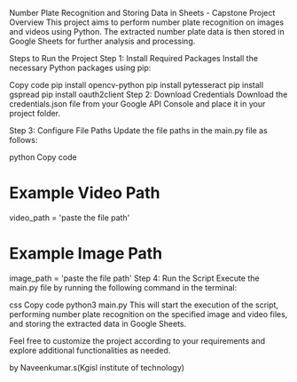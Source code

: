 Number Plate Recognition and Storing Data in Sheets - Capstone Project
Overview
This project aims to perform number plate recognition on images and videos using Python. The extracted number plate data is then stored in Google Sheets for further analysis and processing.

Steps to Run the Project
Step 1: Install Required Packages
Install the necessary Python packages using pip:

Copy code
pip install opencv-python
pip install pytesseract
pip install gspread
pip install oauth2client
Step 2: Download Credentials
Download the credentials.json file from your Google API Console and place it in your project folder.

Step 3: Configure File Paths
Update the file paths in the main.py file as follows:

python
Copy code
# Example Video Path
video_path = 'paste the file path'

# Example Image Path
image_path = 'paste the file path'
Step 4: Run the Script
Execute the main.py file by running the following command in the terminal:

css
Copy code
python3 main.py
This will start the execution of the script, performing number plate recognition on the specified image and video files, and storing the extracted data in Google Sheets.

Feel free to customize the project according to your requirements and explore additional functionalities as needed.

by Naveenkumar.s(Kgisl institute of technology)
